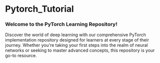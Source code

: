 # Pytorch_Tutorial
### Welcome to the PyTorch Learning Repository!
Discover the world of deep learning with our comprehensive PyTorch implementation repository designed for learners at every stage of their journey. 
Whether you're taking your first steps into the realm of neural networks or seeking to master advanced concepts, this repository is your go-to resource.

